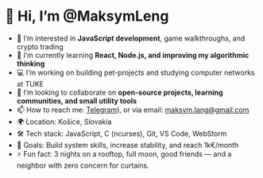 # 👋 Hi, I’m @MaksymLeng

- 👀 I’m interested in **JavaScript development**, game walkthroughs, and crypto trading
- 🌱 I’m currently learning **React, Node.js, and improving my algorithmic thinking**
- 💻 I’m working on building pet-projects and studying computer networks at TUKE
- 🤝 I’m looking to collaborate on **open-source projects, learning communities, and small utility tools**
- 📫 How to reach me: [Telegram](https://t.me/Zubenkov)), or via email: maksym.lang@gmail.com
- 🌍 Location: Košice, Slovakia
- 🛠 Tech stack: JavaScript, C (ncurses), Git, VS Code, WebStorm  
- 🎯 Goals: Build system skills, increase stability, and reach 1k€/month  
- ⚡ Fun fact: 3 nights on a rooftop, full moon, good friends — and a neighbor with zero concern for curtains. 

<!--
MaksymLeng/MaksymLeng is a ✨ special ✨ repository because its `README.md` appears on your GitHub profile.
You can click the Preview link to take a look at your changes.
-->

